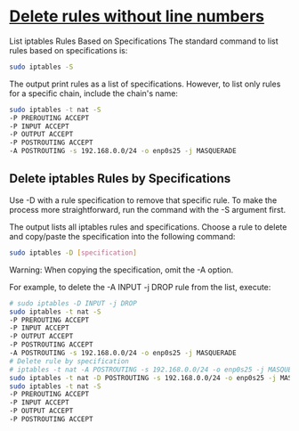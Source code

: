 # **[Delete rules without line numbers](https://phoenixnap.com/kb/iptables-delete-rule)**

List iptables Rules Based on Specifications
The standard command to list rules based on specifications is:

```bash
sudo iptables -S
```

The output print rules as a list of specifications. However, to list only rules for a specific chain, include the chain's name:

```bash
sudo iptables -t nat -S
-P PREROUTING ACCEPT
-P INPUT ACCEPT
-P OUTPUT ACCEPT
-P POSTROUTING ACCEPT
-A POSTROUTING -s 192.168.0.0/24 -o enp0s25 -j MASQUERADE
```

## Delete iptables Rules by Specifications

Use -D with a rule specification to remove that specific rule. To make the process more straightforward, run the command with the -S argument first.

The output lists all iptables rules and specifications. Choose a rule to delete and copy/paste the specification into the following command:

```bash
sudo iptables -D [specification]

```

Warning: When copying the specification, omit the -A option.

For example, to delete the -A INPUT -j DROP rule from the list, execute:

```bash
# sudo iptables -D INPUT -j DROP
sudo iptables -t nat -S
-P PREROUTING ACCEPT
-P INPUT ACCEPT
-P OUTPUT ACCEPT
-P POSTROUTING ACCEPT
-A POSTROUTING -s 192.168.0.0/24 -o enp0s25 -j MASQUERADE
# Delete rule by specification
# iptables -t nat -A POSTROUTING -s 192.168.0.0/24 -o enp0s25 -j MASQUERADE
sudo iptables -t nat -D POSTROUTING -s 192.168.0.0/24 -o enp0s25 -j MASQUERADE
sudo iptables -t nat -S
-P PREROUTING ACCEPT
-P INPUT ACCEPT
-P OUTPUT ACCEPT
-P POSTROUTING ACCEPT
```
